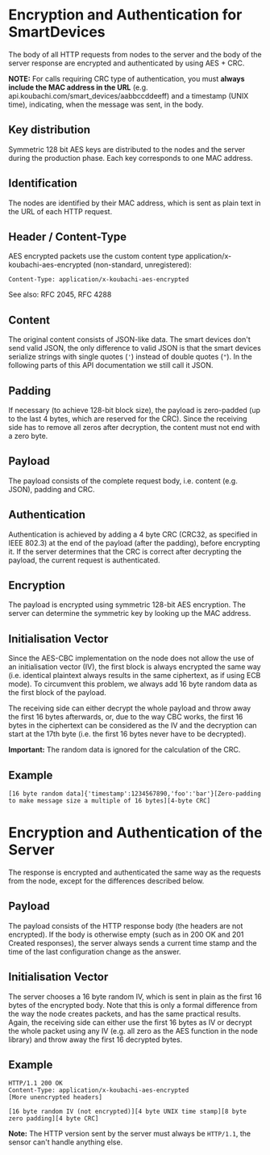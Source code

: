 # Encryption and Authentication for SmartDevices

The body of all HTTP requests from nodes to the server and the body of
the server response are encrypted and authenticated by using AES + CRC.

**NOTE:** For calls requiring CRC type of authentication, you must
**always include the MAC address in the URL** (e.g.
api.koubachi.com/smart\_devices/aabbccddeeff) and a timestamp (UNIX
time), indicating, when the message was sent, in the body.

## Key distribution

Symmetric 128 bit AES keys are distributed to the nodes and the server
during the production phase. Each key corresponds to one MAC address.

## Identification

The nodes are identified by their MAC address, which is sent as plain
text in the URL of each HTTP request.

## Header / Content-Type

AES encrypted packets use the custom content type
application/x-koubachi-aes-encrypted (non-standard, unregistered):

`Content-Type: application/x-koubachi-aes-encrypted`

See also: RFC 2045, RFC 4288

## Content

The original content consists of JSON-like data. The smart devices don't
send valid JSON, the only difference to valid JSON is that the smart
devices serialize strings with single quotes (`'`) instead of double
quotes (`"`). In the following parts of this API documentation we still
call it JSON.

## Padding

If necessary (to achieve 128-bit block size), the payload is zero-padded
(up to the last 4 bytes, which are reserved for the CRC). Since the
receiving side has to remove all zeros after decryption, the content
must not end with a zero byte.

## Payload

The payload consists of the complete request body, i.e. content (e.g.
JSON), padding and CRC.

## Authentication

Authentication is achieved by adding a 4 byte CRC (CRC32, as specified
in IEEE 802.3) at the end of the payload (after the padding), before
encrypting it. If the server determines that the CRC is correct after
decrypting the payload, the current request is authenticated.

## Encryption

The payload is encrypted using symmetric 128-bit AES encryption. The
server can determine the symmetric key by looking up the MAC address.

## Initialisation Vector

Since the AES-CBC implementation on the node does not allow the use of
an initialisation vector (IV), the first block is always encrypted the
same way (i.e. identical plaintext always results in the same
ciphertext, as if using ECB mode). To circumvent this problem, we always
add 16 byte random data as the first block of the payload.

The receiving side can either decrypt the whole payload and throw away
the first 16 bytes afterwards, or, due to the way CBC works, the first
16 bytes in the ciphertext can be considered as the IV and the
decryption can start at the 17th byte (i.e. the first 16 bytes never
have to be decrypted).

**Important:** The random data is ignored for the calculation of the
CRC.

## Example

`[16 byte random data]{'timestamp':1234567890,'foo':'bar'}[Zero-padding to make message size a multiple of 16 bytes][4-byte CRC]`

# Encryption and Authentication of the Server

The response is encrypted and authenticated the same way as the requests
from the node, except for the differences described below.

## Payload

The payload consists of the HTTP response body (the headers are not
encrypted). If the body is otherwise empty (such as in 200 OK and 201
Created responses), the server always sends a current time stamp and the
time of the last configuration change as the answer.

## Initialisation Vector

The server chooses a 16 byte random IV, which is sent in plain as the
first 16 bytes of the encrypted body. Note that this is only a formal
difference from the way the node creates packets, and has the same
practical results. Again, the receiving side can either use the first 16
bytes as IV or decrypt the whole packet using any IV (e.g. all zero as
the AES function in the node library) and throw away the first 16
decrypted bytes.

## Example

```
HTTP/1.1 200 OK
Content-Type: application/x-koubachi-aes-encrypted
[More unencrypted headers]

[16 byte random IV (not encrypted)][4 byte UNIX time stamp][8 byte zero padding][4 byte CRC]
```

**Note:** The HTTP version sent by the server must always be `HTTP/1.1`,
the sensor can't handle anything else.
